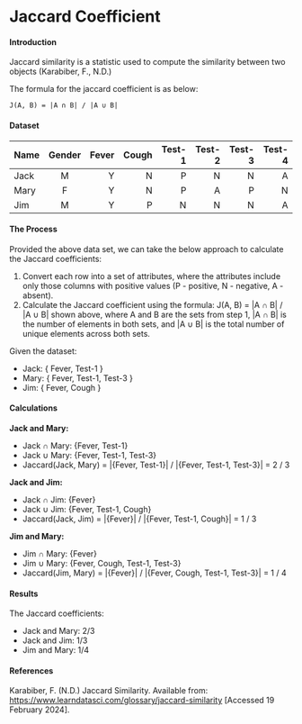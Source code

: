 # Jaccard Coefficient


#### Introduction

Jaccard similarity is a statistic used to compute the similarity between two objects (Karabiber, F., N.D.)

The formula for the jaccard coefficient is as below:

```
J(A, B) = |A ∩ B| / |A ∪ B|
```

#### Dataset

| Name   |      Gender      |  Fever | Cough | Test-1 | Test-2 | Test-3 | Test-4 |
|----------|:-------------:|------:|------:|------:|------:|------:|------:|
| Jack |  M | Y | N | P | N | N | A
| Mary |    F   | Y | N | P | A | P | N
| Jim | M | Y | P | N | N | N | A


#### The Process

Provided the above data set, we can take the below approach to calculate the Jaccard coefficients:

1. Convert each row into a set of attributes, where the attributes include only those columns with positive values (P - positive, N - negative, A - absent).
2. Calculate the Jaccard coefficient using the formula: J(A, B) = |A ∩ B| / |A ∪ B| shown above, where A and B are the sets from step 1, |A ∩ B| is the number of elements in both sets, and |A ∪ B| is the total number of unique elements across both sets.

Given the dataset:
- Jack: { Fever, Test-1 }
- Mary: { Fever, Test-1, Test-3 }
- Jim: { Fever, Cough }

#### Calculations

**Jack and Mary:**
- Jack ∩ Mary: {Fever, Test-1}
- Jack ∪ Mary: {Fever, Test-1, Test-3}
- Jaccard(Jack, Mary) = |{Fever, Test-1}| / |{Fever, Test-1, Test-3}| = 2 / 3

**Jack and Jim:**
- Jack ∩ Jim: {Fever}
- Jack ∪ Jim: {Fever, Test-1, Cough}
- Jaccard(Jack, Jim) = |{Fever}| / |{Fever, Test-1, Cough}| = 1 / 3

**Jim and Mary:**
- Jim ∩ Mary: {Fever}
- Jim ∪ Mary: {Fever, Cough, Test-1, Test-3}
- Jaccard(Jim, Mary) = |{Fever}| / |{Fever, Cough, Test-1, Test-3}| = 1 / 4


#### Results

The Jaccard coefficients:
- Jack and Mary: 2/3
- Jack and Jim: 1/3
- Jim and Mary: 1/4



#### References

Karabiber, F. (N.D.) Jaccard Similarity. Available from: https://www.learndatasci.com/glossary/jaccard-similarity [Accessed 19 February 2024].